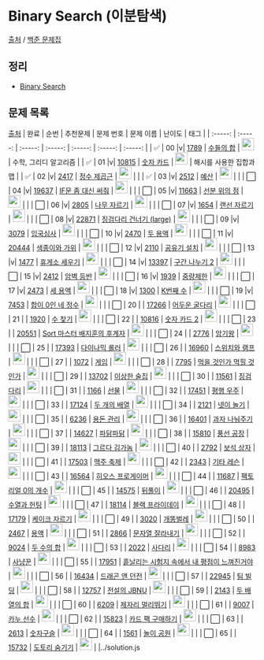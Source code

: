 # Binary Search (이분탐색)

[출처](https://github.com/tony9402/baekjoon) /
[백준 문제집](https://www.acmicpc.net/workbook/view/7645)

<h2>정리</h2>

- <a href="./binary_search.md">Binary Search</a>

<h2>문제 목록</h2>

[출처](https://github.com/tony9402/baekjoon/tree/main/binary_search)
| 완료 | 순번 | 추천문제 | 문제 번호 | 문제 이름 | 난이도 | 태그 |
| :-----: | :-----: | :-----: | :-----: | :-----: | :-----: | :-----: |
| ✅ | 00 |v| <a href="https://www.acmicpc.net/problem/1789" target="_blank">1789</a> | <a href="../solution/1789.js" target="_blank">수들의 합</a> | <img height="25px" width="25px" src="https://static.solved.ac/tier_small/6.svg"/> | 수학, 그리디 알고리즘 |
| ✅ | 01 |v| <a href="https://www.acmicpc.net/problem/10815" target="_blank">10815</a> | <a href="../solution/10815.js" target="_blank">숫자 카드</a> | <img height="25px" width="25px" src="https://static.solved.ac/tier_small/6.svg"/> | 해시를 사용한 집합과 맵 |
| ✅ | 02 |v| <a href="https://www.acmicpc.net/problem/2417" target="_blank">2417</a> | <a href="../solution/2417.js" target="_blank">정수 제곱근</a> | <img height="25px" width="25px" src="https://static.solved.ac/tier_small/7.svg"/> | |
| ✅ | 03 |v| <a href="https://www.acmicpc.net/problem/2512" target="_blank">2512</a> | <a href="../solution/2512.js" target="_blank">예산</a> | <img height="25px" width="25px" src="https://static.solved.ac/tier_small/8.svg"/> | |
| ⬜️ | 04 |v| <a href="https://www.acmicpc.net/problem/19637" target="_blank">19637</a> | <a href="../solution/19637.js" target="_blank">IF문 좀 대신 써줘</a> | <img height="25px" width="25px" src="https://static.solved.ac/tier_small/8.svg"/> | |
| ⬜️ | 05 |v| <a href="https://www.acmicpc.net/problem/11663" target="_blank">11663</a> | <a href="../solution/11663.js" target="_blank">선분 위의 점</a> | <img height="25px" width="25px" src="https://static.solved.ac/tier_small/8.svg"/> | |
| ⬜️ | 06 |v| <a href="https://www.acmicpc.net/problem/2805" target="_blank">2805</a> | <a href="../solution/2805.js" target="_blank">나무 자르기</a> | <img height="25px" width="25px" src="https://static.solved.ac/tier_small/9.svg"/> | |
| ⬜️ | 07 |v| <a href="https://www.acmicpc.net/problem/1654" target="_blank">1654</a> | <a href="../solution/1654.js" target="_blank">랜선 자르기</a> | <img height="25px" width="25px" src="https://static.solved.ac/tier_small/9.svg"/> | |
| ⬜️ | 08 |v| <a href="https://www.acmicpc.net/problem/22871" target="_blank">22871</a> | <a href="../solution/22871.js" target="_blank">징검다리 건너기 (large)</a> | <img height="25px" width="25px" src="https://static.solved.ac/tier_small/10.svg"/> | |
| ⬜️ | 09 |v| <a href="https://www.acmicpc.net/problem/3079" target="_blank">3079</a> | <a href="../solution/3079.js" target="_blank">입국심사</a> | <img height="25px" width="25px" src="https://static.solved.ac/tier_small/11.svg"/> | |
| ⬜️ | 10 |v| <a href="https://www.acmicpc.net/problem/2470" target="_blank">2470</a> | <a href="../solution/2470.js" target="_blank">두 용액</a> | <img height="25px" width="25px" src="https://static.solved.ac/tier_small/11.svg"/> | |
| ⬜️ | 11 |v| <a href="https://www.acmicpc.net/problem/20444" target="_blank">20444</a> | <a href="../solution/20444.js" target="_blank">색종이와 가위</a> | <img height="25px" width="25px" src="https://static.solved.ac/tier_small/11.svg"/> | |
| ⬜️ | 12 |v| <a href="https://www.acmicpc.net/problem/2110" target="_blank">2110</a> | <a href="../solution/2110.js" target="_blank">공유기 설치</a> | <img height="25px" width="25px" src="https://static.solved.ac/tier_small/12.svg"/> | |
| ⬜️ | 13 |v| <a href="https://www.acmicpc.net/problem/1477" target="_blank">1477</a> | <a href="../solution/1477.js" target="_blank">휴게소 세우기</a> | <img height="25px" width="25px" src="https://static.solved.ac/tier_small/12.svg"/> | |
| ⬜️ | 14 |v| <a href="https://www.acmicpc.net/problem/13397" target="_blank">13397</a> | <a href="../solution/13397.js" target="_blank">구간 나누기 2</a> | <img height="25px" width="25px" src="https://static.solved.ac/tier_small/12.svg"/> | |
| ⬜️ | 15 |v| <a href="https://www.acmicpc.net/problem/2412" target="_blank">2412</a> | <a href="../solution/2412.js" target="_blank">암벽 등반</a> | <img height="25px" width="25px" src="https://static.solved.ac/tier_small/12.svg"/> | |
| ⬜️ | 16 |v| <a href="https://www.acmicpc.net/problem/1939" target="_blank">1939</a> | <a href="../solution/1939.js" target="_blank">중량제한</a> | <img height="25px" width="25px" src="https://static.solved.ac/tier_small/13.svg"/> | |
| ⬜️ | 17 |v| <a href="https://www.acmicpc.net/problem/2473" target="_blank">2473</a> | <a href="../solution/2473.js" target="_blank">세 용액</a> | <img height="25px" width="25px" src="https://static.solved.ac/tier_small/13.svg"/> | |
| ⬜️ | 18 |v| <a href="https://www.acmicpc.net/problem/1300" target="_blank">1300</a> | <a href="../solution/1300.js" target="_blank">K번째 수</a> | <img height="25px" width="25px" src="https://static.solved.ac/tier_small/14.svg"/> | |
| ⬜️ | 19 |v| <a href="https://www.acmicpc.net/problem/7453" target="_blank">7453</a> | <a href="../solution/7453.js" target="_blank">합이 0인 네 정수</a> | <img height="25px" width="25px" src="https://static.solved.ac/tier_small/14.svg"/> | |
| ⬜️ | 20 | | <a href="https://www.acmicpc.net/problem/17266" target="_blank">17266</a> | <a href="../solution/17266.js" target="_blank">어두운 굴다리</a> | <img height="25px" width="25px" src="https://static.solved.ac/tier_small/7.svg"/> | |
| ⬜️ | 21 | | <a href="https://www.acmicpc.net/problem/1920" target="_blank">1920</a> | <a href="../solution/1920.js" target="_blank">수 찾기</a> | <img height="25px" width="25px" src="https://static.solved.ac/tier_small/7.svg"/> | |
| ⬜️ | 22 | | <a href="https://www.acmicpc.net/problem/10816" target="_blank">10816</a> | <a href="../solution/10816.js" target="_blank">숫자 카드 2</a> | <img height="25px" width="25px" src="https://static.solved.ac/tier_small/7.svg"/> | |
| ⬜️ | 23 | | <a href="https://www.acmicpc.net/problem/20551" target="_blank">20551</a> | <a href="../solution/20551.js" target="_blank">Sort 마스터 배지훈의 후계자</a> | <img height="25px" width="25px" src="https://static.solved.ac/tier_small/7.svg"/> | |
| ⬜️ | 24 | | <a href="https://www.acmicpc.net/problem/2776" target="_blank">2776</a> | <a href="../solution/2776.js" target="_blank">암기왕</a> | <img height="25px" width="25px" src="https://static.solved.ac/tier_small/7.svg"/> | |
| ⬜️ | 25 | | <a href="https://www.acmicpc.net/problem/17393" target="_blank">17393</a> | <a href="../solution/17393.js" target="_blank">다이나믹 롤러</a> | <img height="25px" width="25px" src="https://static.solved.ac/tier_small/7.svg"/> | |
| ⬜️ | 26 | | <a href="https://www.acmicpc.net/problem/16960" target="_blank">16960</a> | <a href="../solution/16960.js" target="_blank">스위치와 램프</a> | <img height="25px" width="25px" src="https://static.solved.ac/tier_small/7.svg"/> | |
| ⬜️ | 27 | | <a href="https://www.acmicpc.net/problem/1072" target="_blank">1072</a> | <a href="../solution/1072.js" target="_blank">게임</a> | <img height="25px" width="25px" src="https://static.solved.ac/tier_small/8.svg"/> | |
| ⬜️ | 28 | | <a href="https://www.acmicpc.net/problem/7795" target="_blank">7795</a> | <a href="../solution/7795.js" target="_blank">먹을 것인가 먹힐 것인가</a> | <img height="25px" width="25px" src="https://static.solved.ac/tier_small/8.svg"/> | |
| ⬜️ | 29 | | <a href="https://www.acmicpc.net/problem/13702" target="_blank">13702</a> | <a href="../solution/13702.js" target="_blank">이상한 술집</a> | <img height="25px" width="25px" src="https://static.solved.ac/tier_small/8.svg"/> | |
| ⬜️ | 30 | | <a href="https://www.acmicpc.net/problem/11561" target="_blank">11561</a> | <a href="../solution/11561.js" target="_blank">징검다리</a> | <img height="25px" width="25px" src="https://static.solved.ac/tier_small/8.svg"/> | |
| ⬜️ | 31 | | <a href="https://www.acmicpc.net/problem/1166" target="_blank">1166</a> | <a href="../solution/1166.js" target="_blank">선물</a> | <img height="25px" width="25px" src="https://static.solved.ac/tier_small/8.svg"/> | |
| ⬜️ | 32 | | <a href="https://www.acmicpc.net/problem/17451" target="_blank">17451</a> | <a href="../solution/17451.js" target="_blank">평행 우주</a> | <img height="25px" width="25px" src="https://static.solved.ac/tier_small/8.svg"/> | |
| ⬜️ | 33 | | <a href="https://www.acmicpc.net/problem/17124" target="_blank">17124</a> | <a href="../solution/17124.js" target="_blank">두 개의 배열</a> | <img height="25px" width="25px" src="https://static.solved.ac/tier_small/8.svg"/> | |
| ⬜️ | 34 | | <a href="https://www.acmicpc.net/problem/2121" target="_blank">2121</a> | <a href="../solution/2121.js" target="_blank">넷이 놀기</a> | <img height="25px" width="25px" src="https://static.solved.ac/tier_small/8.svg"/> | |
| ⬜️ | 35 | | <a href="https://www.acmicpc.net/problem/6236" target="_blank">6236</a> | <a href="../solution/6236.js" target="_blank">용돈 관리</a> | <img height="25px" width="25px" src="https://static.solved.ac/tier_small/9.svg"/> | |
| ⬜️ | 36 | | <a href="https://www.acmicpc.net/problem/16401" target="_blank">16401</a> | <a href="../solution/16401.js" target="_blank">과자 나눠주기</a> | <img height="25px" width="25px" src="https://static.solved.ac/tier_small/9.svg"/> | |
| ⬜️ | 37 | | <a href="https://www.acmicpc.net/problem/14627" target="_blank">14627</a> | <a href="../solution/14627.js" target="_blank">파닭파닭</a> | <img height="25px" width="25px" src="https://static.solved.ac/tier_small/9.svg"/> | |
| ⬜️ | 38 | | <a href="https://www.acmicpc.net/problem/15810" target="_blank">15810</a> | <a href="../solution/15810.js" target="_blank">풍선 공장</a> | <img height="25px" width="25px" src="https://static.solved.ac/tier_small/9.svg"/> | |
| ⬜️ | 39 | | <a href="https://www.acmicpc.net/problem/18113" target="_blank">18113</a> | <a href="../solution/18113.js" target="_blank">그르다 김가놈</a> | <img height="25px" width="25px" src="https://static.solved.ac/tier_small/9.svg"/> | |
| ⬜️ | 40 | | <a href="https://www.acmicpc.net/problem/2792" target="_blank">2792</a> | <a href="../solution/2792.js" target="_blank">보석 상자</a> | <img height="25px" width="25px" src="https://static.solved.ac/tier_small/10.svg"/> | |
| ⬜️ | 41 | | <a href="https://www.acmicpc.net/problem/17503" target="_blank">17503</a> | <a href="../solution/17503.js" target="_blank">맥주 축제</a> | <img height="25px" width="25px" src="https://static.solved.ac/tier_small/10.svg"/> | |
| ⬜️ | 42 | | <a href="https://www.acmicpc.net/problem/2343" target="_blank">2343</a> | <a href="../solution/2343.js" target="_blank">기타 레슨</a> | <img height="25px" width="25px" src="https://static.solved.ac/tier_small/10.svg"/> | |
| ⬜️ | 43 | | <a href="https://www.acmicpc.net/problem/16564" target="_blank">16564</a> | <a href="../solution/16564.js" target="_blank">히오스 프로게이머</a> | <img height="25px" width="25px" src="https://static.solved.ac/tier_small/10.svg"/> | |
| ⬜️ | 44 | | <a href="https://www.acmicpc.net/problem/11687" target="_blank">11687</a> | <a href="../solution/11687.js" target="_blank">팩토리얼 0의 개수</a> | <img height="25px" width="25px" src="https://static.solved.ac/tier_small/10.svg"/> | |
| ⬜️ | 45 | | <a href="https://www.acmicpc.net/problem/14575" target="_blank">14575</a> | <a href="../solution/14575.js" target="_blank">뒤풀이</a> | <img height="25px" width="25px" src="https://static.solved.ac/tier_small/10.svg"/> | |
| ⬜️ | 46 | | <a href="https://www.acmicpc.net/problem/20495" target="_blank">20495</a> | <a href="../solution/20495.js" target="_blank">수열과 헌팅</a> | <img height="25px" width="25px" src="https://static.solved.ac/tier_small/10.svg"/> | |
| ⬜️ | 47 | | <a href="https://www.acmicpc.net/problem/18114" target="_blank">18114</a> | <a href="../solution/18114.js" target="_blank">블랙 프라이데이</a> | <img height="25px" width="25px" src="https://static.solved.ac/tier_small/11.svg"/> | |
| ⬜️ | 48 | | <a href="https://www.acmicpc.net/problem/17179" target="_blank">17179</a> | <a href="../solution/17179.js" target="_blank">케이크 자르기</a> | <img height="25px" width="25px" src="https://static.solved.ac/tier_small/11.svg"/> | |
| ⬜️ | 49 | | <a href="https://www.acmicpc.net/problem/3020" target="_blank">3020</a> | <a href="../solution/3020.js" target="_blank">개똥벌레</a> | <img height="25px" width="25px" src="https://static.solved.ac/tier_small/11.svg"/> | |
| ⬜️ | 50 | | <a href="https://www.acmicpc.net/problem/2467" target="_blank">2467</a> | <a href="../solution/2467.js" target="_blank">용액</a> | <img height="25px" width="25px" src="https://static.solved.ac/tier_small/11.svg"/> | |
| ⬜️ | 51 | | <a href="https://www.acmicpc.net/problem/2866" target="_blank">2866</a> | <a href="../solution/2866.js" target="_blank">문자열 잘라내기</a> | <img height="25px" width="25px" src="https://static.solved.ac/tier_small/11.svg"/> | |
| ⬜️ | 52 | | <a href="https://www.acmicpc.net/problem/9024" target="_blank">9024</a> | <a href="../solution/9024.js" target="_blank">두 수의 합</a> | <img height="25px" width="25px" src="https://static.solved.ac/tier_small/11.svg"/> | |
| ⬜️ | 53 | | <a href="https://www.acmicpc.net/problem/2022" target="_blank">2022</a> | <a href="../solution/2022.js" target="_blank">사다리</a> | <img height="25px" width="25px" src="https://static.solved.ac/tier_small/12.svg"/> | |
| ⬜️ | 54 | | <a href="https://www.acmicpc.net/problem/8983" target="_blank">8983</a> | <a href="../solution/8983.js" target="_blank">사냥꾼</a> | <img height="25px" width="25px" src="https://static.solved.ac/tier_small/12.svg"/> | |
| ⬜️ | 55 | | <a href="https://www.acmicpc.net/problem/17951" target="_blank">17951</a> | <a href="../solution/17951.js" target="_blank">흩날리는 시험지 속에서 내 평점이 느껴진거야</a> | <img height="25px" width="25px" src="https://static.solved.ac/tier_small/12.svg"/> | |
| ⬜️ | 56 | | <a href="https://www.acmicpc.net/problem/16434" target="_blank">16434</a> | <a href="../solution/16434.js" target="_blank">드래곤 앤 던전</a> | <img height="25px" width="25px" src="https://static.solved.ac/tier_small/12.svg"/> | |
| ⬜️ | 57 | | <a href="https://www.acmicpc.net/problem/22945" target="_blank">22945</a> | <a href="../solution/22945.js" target="_blank">팀 빌딩</a> | <img height="25px" width="25px" src="https://static.solved.ac/tier_small/12.svg"/> | |
| ⬜️ | 58 | | <a href="https://www.acmicpc.net/problem/12757" target="_blank">12757</a> | <a href="../solution/12757.js" target="_blank">전설의 JBNU</a> | <img height="25px" width="25px" src="https://static.solved.ac/tier_small/13.svg"/> | |
| ⬜️ | 59 | | <a href="https://www.acmicpc.net/problem/2143" target="_blank">2143</a> | <a href="../solution/2143.js" target="_blank">두 배열의 합</a> | <img height="25px" width="25px" src="https://static.solved.ac/tier_small/13.svg"/> | |
| ⬜️ | 60 | | <a href="https://www.acmicpc.net/problem/6209" target="_blank">6209</a> | <a href="../solution/6209.js" target="_blank">제자리 멀리뛰기</a> | <img height="25px" width="25px" src="https://static.solved.ac/tier_small/13.svg"/> | |
| ⬜️ | 61 | | <a href="https://www.acmicpc.net/problem/9007" target="_blank">9007</a> | <a href="../solution/9007.js" target="_blank">카누 선수</a> | <img height="25px" width="25px" src="https://static.solved.ac/tier_small/14.svg"/> | |
| ⬜️ | 62 | | <a href="https://www.acmicpc.net/problem/15823" target="_blank">15823</a> | <a href="../solution/15823.js" target="_blank">카드 팩 구매하기</a> | <img height="25px" width="25px" src="https://static.solved.ac/tier_small/14.svg"/> | |
| ⬜️ | 63 | | <a href="https://www.acmicpc.net/problem/2613" target="_blank">2613</a> | <a href="../solution/2613.js" target="_blank">숫자구슬</a> | <img height="25px" width="25px" src="https://static.solved.ac/tier_small/14.svg"/> | |
| ⬜️ | 64 | | <a href="https://www.acmicpc.net/problem/1561" target="_blank">1561</a> | <a href="../solution/1561.js" target="_blank">놀이 공원</a> | <img height="25px" width="25px" src="https://static.solved.ac/tier_small/14.svg"/> | |
| ⬜️ | 65 | | <a href="https://www.acmicpc.net/problem/15732" target="_blank">15732</a> | <a href="../solution/15732.js" target="_blank">도토리 숨기기</a> | <img height="25px" width="25px" src="https://static.solved.ac/tier_small/14.svg"/> | |../solution.js
